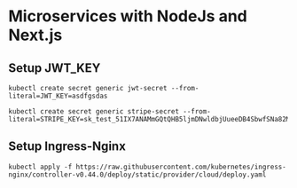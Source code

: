 # Microservices with NodeJs and Next.js

## Setup JWT_KEY

```shell
kubectl create secret generic jwt-secret --from-literal=JWT_KEY=asdfgsdas

kubectl create secret generic stripe-secret --from-literal=STRIPE_KEY=sk_test_51IX7ANAMmGQtQHB5ljmDNwldbjUueeDB4SbwfSNa82M3jYSctm98XbZd6pv9Oe7pkWBkgKdMXm4ZtJ2FBjUIg8fE00algc6qeM
```

## Setup Ingress-Nginx

```shell
kubectl apply -f https://raw.githubusercontent.com/kubernetes/ingress-nginx/controller-v0.44.0/deploy/static/provider/cloud/deploy.yaml

```
